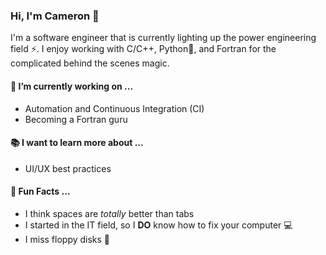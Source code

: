 ### Hi, I'm Cameron 👋
I'm a software engineer that is currently lighting up the power engineering field ⚡. I enjoy working with C/C++, Python🐍, and Fortran for the complicated behind the scenes magic.


#### 🚧 I’m currently working on ...
  - Automation and Continuous Integration (CI)
  - Becoming a Fortran guru
  
#### 📚 I want to learn more about ...
  - UI/UX best practices
  
#### 🎈 Fun Facts ...
  - I think spaces are *totally* better than tabs
  - I started in the IT field, so I **DO** know how to fix your computer 💻
  - I miss floppy disks 💾
